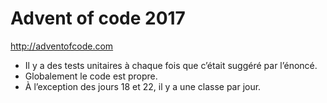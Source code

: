 # Advent of code 2017

http://adventofcode.com

 - Il y a des tests unitaires à chaque fois que c’était suggéré par l’énoncé.
 - Globalement le code est propre.
 - À l’exception des jours 18 et 22, il y a une classe par jour.